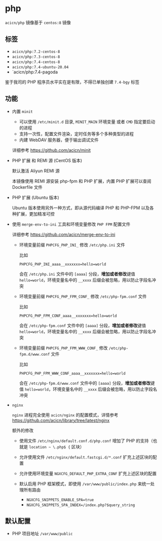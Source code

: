 # php

`acicn/php` 镜像基于 `centos:8` 镜像

## 标签

* `acicn/php:7.2-centos-8`
* `acicn/php:7.3-centos-8`
* `acicn/php:7.4-centos-8`
* `acicn/php:7.4-ubuntu-20.04`
* `acicn/php:7.4-pagoda

鉴于我司的 PHP 程序员水平实在是有限，不得已单独创建 `7.4-bgy` 标签

## 功能

* 内置 `minit`

    - 可以使用 `/etc/minit.d` 目录, `MINIT_MAIN` 环境变量 或者 `CMD` 指定要启动的进程
    - 支持一次性，配置文件渲染，定时任务等多个多种类型的进程
    - 内建 WebDAV 服务器，便于输出调试文件

    详细参考 https://github.com/acicn/minit

* PHP 扩展 和 REMI 源 (CentOS 版本)

  默认激活 Aliyun REMI 源

  本镜像使用 REMI 源安装 php-fpm 和 PHP 扩展，内置 PHP 扩展可以查阅 Dockerfile 文件

* PHP 扩展 (Ubuntu 版本)

  Ubuntu 版本使用另外一种方式，即从源代码编译 PHP 和 PHP-FPM 以及各种扩展，更加精准可控

* 使用 `merge-env-to-ini` 工具和环境变量修改 `PHP FPM` 配置文件

    详细参考 https://github.com/acicn/merge-env-to-ini

    * 环境变量前缀 `PHPCFG_PHP_INI_` 修改 `/etc/php.ini` 文件

        比如

        `PHPCFG_PHP_INI_aaaa__xxxxxxx=hello=world`

        会在 `/etc/php.ini` 文件中的 `[aaaa]` 分段，**增加或者修改**键值 `hello=world`，环境变量名中的 `__xxxx` 后缀会被忽略，用以防止字段名冲突

    * 环境变量前缀 `PHPCFG_PHP_FPM_CONF_` 修改 `/etc/php-fpm.conf` 文件

        比如

        `PHPCFG_PHP_FPM_CONF_aaaa__xxxxxxx=hello=world`

        会在 `/etc/php-fpm.conf` 文件中的 `[aaaa]` 分段，**增加或者修改**键值 `hello=world`，环境变量名中的 `__xxxx` 后缀会被忽略，用以防止字段名冲突

    * 环境变量前缀 `PHPCFG_PHP_FPM_WWW_CONF_` 修改 `/etc/php-fpm.d/www.conf` 文件

        比如

        `PHPCFG_PHP_FPM_WWW_CONF_aaaa__xxxxxxx=hello=world`

        会在 `/etc/php-fpm.d/www.conf` 文件中的 `[aaaa]` 分段，**增加或者修改**键值 `hello=world`，环境变量名中的 `__xxxx` 后缀会被忽略，用以防止字段名冲突

* `nginx`

    `nginx` 进程完全使用 `acicn/nginx` 的配置模式，详情参考 https://github.com/acicn/library/tree/latest/nginx

    额外的修改

    - 使用文件 `/etc/nginx/default.conf.d/php.conf` 增加了 PHP 的支持（也就是 `location ~ \.php$ {` 区块）

    - 允许使用文件 `/etc/nginx/default.fastcgi.d/*.conf` 扩充上述区块的配置

    - 允许使用环境变量 `NGXCFG_DEFAULT_PHP_EXTRA_CONF` 扩充上述区块的配置

    - 默认启用 PHP 框架模式，即使用 `/var/www/public/index.php` 来统一处理所有路由
        - `NGXCFG_SNIPPETS_ENABLE_SPA=true`
        - `NGXCFG_SNIPPETS_SPA_INDEX=/index.php?$query_string`

## 默认配置

* PHP 项目地址 `/var/www/public`
